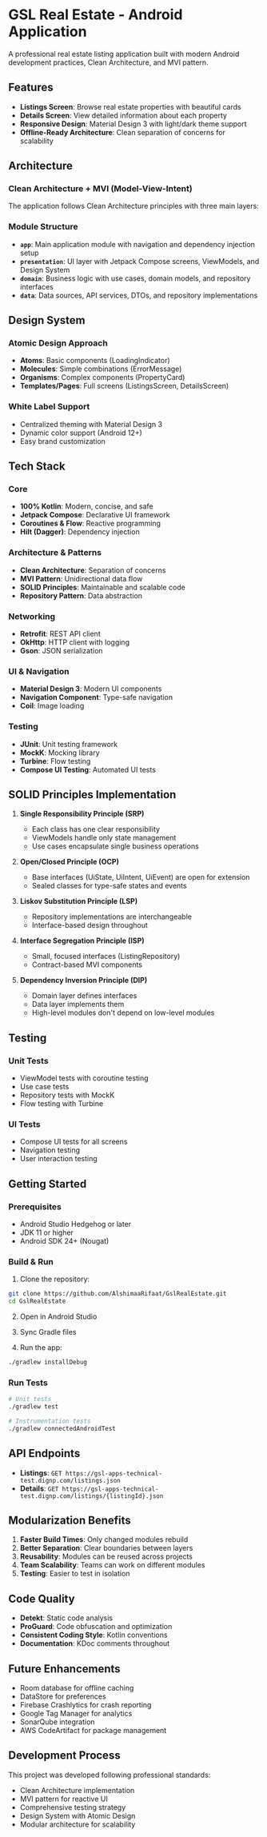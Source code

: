 # GSL Real Estate - Android Application

A professional real estate listing application built with modern Android development practices, Clean Architecture, and MVI pattern.

## Features

- **Listings Screen**: Browse real estate properties with beautiful cards
- **Details Screen**: View detailed information about each property
- **Responsive Design**: Material Design 3 with light/dark theme support
- **Offline-Ready Architecture**: Clean separation of concerns for scalability

## Architecture

### Clean Architecture + MVI (Model-View-Intent)

The application follows Clean Architecture principles with three main layers:

### Module Structure

- **`app`**: Main application module with navigation and dependency injection setup
- **`presentation`**: UI layer with Jetpack Compose screens, ViewModels, and Design System
- **`domain`**: Business logic with use cases, domain models, and repository interfaces
- **`data`**: Data sources, API services, DTOs, and repository implementations

## Design System

### Atomic Design Approach

- **Atoms**: Basic components (LoadingIndicator)
- **Molecules**: Simple combinations (ErrorMessage)
- **Organisms**: Complex components (PropertyCard)
- **Templates/Pages**: Full screens (ListingsScreen, DetailsScreen)

### White Label Support

- Centralized theming with Material Design 3
- Dynamic color support (Android 12+)
- Easy brand customization

## Tech Stack

### Core
- **100% Kotlin**: Modern, concise, and safe
- **Jetpack Compose**: Declarative UI framework
- **Coroutines & Flow**: Reactive programming
- **Hilt (Dagger)**: Dependency injection

### Architecture & Patterns
- **Clean Architecture**: Separation of concerns
- **MVI Pattern**: Unidirectional data flow
- **SOLID Principles**: Maintainable and scalable code
- **Repository Pattern**: Data abstraction

### Networking
- **Retrofit**: REST API client
- **OkHttp**: HTTP client with logging
- **Gson**: JSON serialization

### UI & Navigation
- **Material Design 3**: Modern UI components
- **Navigation Component**: Type-safe navigation
- **Coil**: Image loading

### Testing
- **JUnit**: Unit testing framework
- **MockK**: Mocking library
- **Turbine**: Flow testing
- **Compose UI Testing**: Automated UI tests

## SOLID Principles Implementation

1. **Single Responsibility Principle (SRP)**
   - Each class has one clear responsibility
   - ViewModels handle only state management
   - Use cases encapsulate single business operations

2. **Open/Closed Principle (OCP)**
   - Base interfaces (UiState, UiIntent, UiEvent) are open for extension
   - Sealed classes for type-safe states and events

3. **Liskov Substitution Principle (LSP)**
   - Repository implementations are interchangeable
   - Interface-based design throughout

4. **Interface Segregation Principle (ISP)**
   - Small, focused interfaces (ListingRepository)
   - Contract-based MVI components

5. **Dependency Inversion Principle (DIP)**
   - Domain layer defines interfaces
   - Data layer implements them
   - High-level modules don't depend on low-level modules

## Testing

### Unit Tests
-  ViewModel tests with coroutine testing
-  Use case tests
-  Repository tests with MockK
-  Flow testing with Turbine

### UI Tests
-  Compose UI tests for all screens
-  Navigation testing
-  User interaction testing

##  Getting Started

### Prerequisites
- Android Studio Hedgehog or later
- JDK 11 or higher
- Android SDK 24+ (Nougat)

### Build & Run

1. Clone the repository:
```bash
git clone https://github.com/AlshimaaRifaat/GslRealEstate.git
cd GslRealEstate
```

2. Open in Android Studio

3. Sync Gradle files

4. Run the app:
```bash
./gradlew installDebug
```

### Run Tests

```bash
# Unit tests
./gradlew test

# Instrumentation tests
./gradlew connectedAndroidTest
```

## API Endpoints

- **Listings**: `GET https://gsl-apps-technical-test.dignp.com/listings.json`
- **Details**: `GET https://gsl-apps-technical-test.dignp.com/listings/{listingId}.json`

## Modularization Benefits

1. **Faster Build Times**: Only changed modules rebuild
2. **Better Separation**: Clear boundaries between layers
3. **Reusability**: Modules can be reused across projects
4. **Team Scalability**: Teams can work on different modules
5. **Testing**: Easier to test in isolation

##  Code Quality

- **Detekt**: Static code analysis
- **ProGuard**: Code obfuscation and optimization
- **Consistent Coding Style**: Kotlin conventions
- **Documentation**: KDoc comments throughout

##  Future Enhancements

-  Room database for offline caching
-  DataStore for preferences
-  Firebase Crashlytics for crash reporting
-  Google Tag Manager for analytics
-  SonarQube integration
-  AWS CodeArtifact for package management

## Development Process

This project was developed following professional standards:
- Clean Architecture implementation
- MVI pattern for reactive UI
- Comprehensive testing strategy
- Design System with Atomic Design
- Modular architecture for scalability



